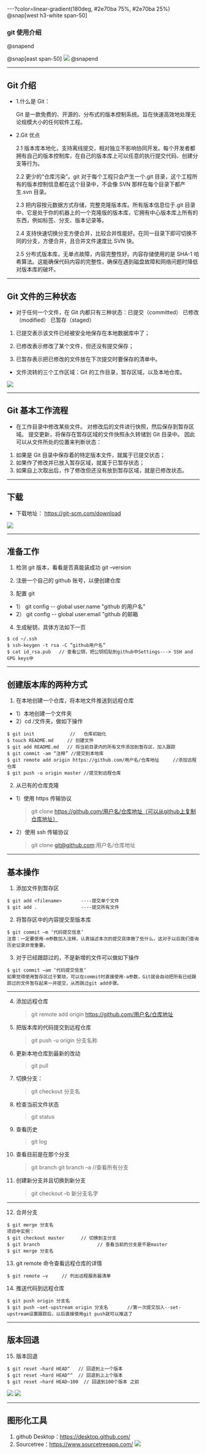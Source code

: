 ---?color=linear-gradient(180deg, #2e70ba 75%, #2e70ba 25%)
@snap[west h3-white span-50]

### git 使用介绍

@snapend

@snap[east span-50]
![](assets/img/circle.png)
@snapend

---

## Git 介绍

- 1.什么是 Git：

  Git 是一款免费的、开源的、分布式的版本控制系统。旨在快速高效地处理无论规模大小的任何软件工程。

- 2.Git 优点

  2.1 版本库本地化，支持离线提交，相对独立不影响协同开发。每个开发者都拥有自己的版本控制库，在自己的版本库上可以任意的执行提交代码、创建分支等行为。

  2.2 更少的“仓库污染”。git 对于每个工程只会产生一个.git 目录，这个工程所有的版本控制信息都在这个目录中，不会像 SVN 那样在每个目录下都产生.svn 目录。

  2.3 把内容按元数据方式存储，完整克隆版本库。所有版本信息位于.git 目录中，它是处于你的机器上的一个克隆版的版本库，它拥有中心版本库上所有的东西，例如标签、分支、版本记录等。

  2.4 支持快速切换分支方便合并，比较合并性能好。在同一目录下即可切换不同的分支，方便合并，且合并文件速度比 SVN 快。

  2.5 分布式版本库，无单点故障，内容完整性好。内容存储使用的是 SHA-1 哈希算法。这能确保代码内容的完整性，确保在遇到磁盘故障和网络问题时降低对版本库的破坏。

---

## Git 文件的三种状态

- 对于任何一个文件，在 Git 内都只有三种状态：已提交（committed） 已修改（modified） 已暂存（staged）

1. 已提交表示该文件已经被安全地保存在本地数据库中了；

2. 已修改表示修改了某个文件，但还没有提交保存；

3. 已暂存表示把已修改的文件放在下次提交时要保存的清单中。

- 文件流转的三个工作区域：Git 的工作目录，暂存区域，以及本地仓库。

![](assets/img/picture.jpg)

---

## Git 基本工作流程

- 在工作目录中修改某些文件。
  对修改后的文件进行快照，然后保存到暂存区域。
  提交更新，将保存在暂存区域的文件快照永久转储到 Git 目录中。
  因此可以从文件所处的位置来判断状态：

1. 如果是 Git 目录中保存着的特定版本文件，就属于已提交状态；
2. 如果作了修改并已放入暂存区域，就属于已暂存状态；
3. 如果自上次取出后，作了修改但还没有放到暂存区域，就是已修改状态。

---

## 下载

- 下载地址： https://git-scm.com/download

![](assets/img/picture1.jpg)

---

## 准备工作

1. 检测 git 版本，看看是否真能装成功
   git –version

2. 注册一个自己的 github 账号，以便创建仓库

3. 配置 git

- 1） git config -- global user.name "github 的用户名"
- 2） git config -- global user.email "github 的邮箱

4. 生成秘钥，具体方法如下一页

```
$ cd ~/.ssh
$ ssh-keygen -t rsa -C ”github用户名”
$ cat id_rsa.pub   // 查看公钥，把公钥招贴到github中Settings---> SSH and GPG keys中

```

---

## 创建版本库的两种方式

1. 在本地创建一个仓库，将本地文件推送到远程仓库

- 1）本地创建一个文件夹
- 2）cd /文件夹，做如下操作

```
$ git init             //   仓库初始化
$ touch README.md     // 创建文件
$ git add README.md   // 将当前目录内的所有文件添加到暂存区，加入跟踪
$ git commit -am “注释” //提交到本地库
$ git remote add origin https://github.com/用户名/仓库地址     //添加远程仓库
$ git push -u origin master //提交到远程仓库
```

2. 从已有的仓库克隆

- 1）使用 https 传输协议
  > git clone https://github.com/用户名/仓库地址（可以从github上复制仓库地址）
- 2）使用 ssh 传输协议
  > git clone git@github.com:用户名/仓库地址

---

## 基本操作

1. 添加文件到暂存区

```
$ git add <filename>       ----提交单个文件
$ git add .                ----提交所有文件
```

2. 将暂存区中的内容提交至版本库

```
$ git commit –m ‘代码提交信息’
注意：一定要使用-m参数加入注释，认真描述本次的提交具体做了些什么，这对于以后我们查询历史记录非常重要。
```

3. 对于已经跟踪过的，不是新增的文件可以做如下操作

```
$ git commit –am ‘代码提交信息’
如果觉得使用暂存区过于繁琐，可以在commit时直接使用-a参数，Git就会自动把所有已经跟踪过的文件暂存起来一并提交，从而跳过git add步骤。
```

---

4. 添加远程仓库

   > git remote add origin https://github.com/用户名/仓库地址

5. 把版本库的代码提交到远程仓库

   > git push -u origin 分支名称

6. 更新本地仓库到最新的改动

   > git pull

7. 切换分支：
   > git checkout 分支名
8. 检查当前文件状态

   > git status

9. 查看历史

   > git log

10. 查看目前是在那个分支

    > git branch
    > git branch –a //查看所有分支

11. 创建新分支并且切换到新分支

    > git checkout –b 新分支名字

---

12. 合并分支

```
$ git merge 分支名
项目中实例：
$ git checkout master      // 切换到主分支
$ git branch                     // 查看当前的分支是不是master
$ git merge 分支名
```

13. git remote 命令查看远程仓库的详情

```
$ git remote –v     // 列出远程服务器清单
```

14. 推送代码到远程仓库

```
$ git push origin 分支名
$ git push –set-upstream origin 分支名       //第一次提交加入--set-upstream设置跟踪后，以后直接使用git push就可以推送了
```

---

## 版本回退

15. 版本回退

```
$ git reset –hard HEAD^   // 回退到上一个版本
$ git reset –hard HEAD^^  // 回退到上上个版本
$ git reset –hard HEAD~100  // 回退到100个版本 之前
```

![](assets/img/picture2.png)
![](assets/img/picture3.png)

---

## 图形化工具

1. github Desktop：https://desktop.github.com/
2. Sourcetree：https://www.sourcetreeapp.com/
   ![](assets/img/picture4.png)
